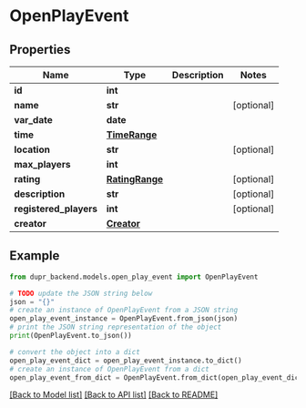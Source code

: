 # OpenPlayEvent


## Properties

Name | Type | Description | Notes
------------ | ------------- | ------------- | -------------
**id** | **int** |  | 
**name** | **str** |  | [optional] 
**var_date** | **date** |  | 
**time** | [**TimeRange**](TimeRange.md) |  | 
**location** | **str** |  | [optional] 
**max_players** | **int** |  | 
**rating** | [**RatingRange**](RatingRange.md) |  | [optional] 
**description** | **str** |  | [optional] 
**registered_players** | **int** |  | [optional] 
**creator** | [**Creator**](Creator.md) |  | 

## Example

```python
from dupr_backend.models.open_play_event import OpenPlayEvent

# TODO update the JSON string below
json = "{}"
# create an instance of OpenPlayEvent from a JSON string
open_play_event_instance = OpenPlayEvent.from_json(json)
# print the JSON string representation of the object
print(OpenPlayEvent.to_json())

# convert the object into a dict
open_play_event_dict = open_play_event_instance.to_dict()
# create an instance of OpenPlayEvent from a dict
open_play_event_from_dict = OpenPlayEvent.from_dict(open_play_event_dict)
```
[[Back to Model list]](../README.md#documentation-for-models) [[Back to API list]](../README.md#documentation-for-api-endpoints) [[Back to README]](../README.md)


